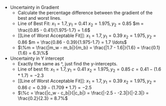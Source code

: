 - Uncertainty in Gradient
	- Calculate the percentage difference between the gradient of the best and worst lines.
	- Line of Best Fit:
	  $x_1 = 1.7, y_1 = 0.41$
	  $x_2 = 1.975, y_2 = 0.85$
	  $m = \frac{0.85 - 0.41}{1.975-1.7} = 1.6$
	- [[Line of Worst Acceptable Fit]]:
	  $x_1 = 1.7, y_1 = 0.39$
	  $x_2 = 1.975, y_2 = 0.86$
	  $m = \frac{0.86 - 0.39}{1.975-1.7} = 1.7 \ldots$
	- $\%m = \frac{|m_w - m_b|}{m_b} = \frac{|1.7 - 1.6|}{1.6} = \frac{0.1}{1.6} = 6.3\%$
- Uncertainty in Y intercept
	- Exactly the same as ^, just find the y-intercepts.
	- Line of best fit:
	  $x_1 = 1.7, y_1 = 0.41$
	  $x_2 = 1.975, y_2 = 0.85$
	  $c = 0.41 - (1.6 * 1.7) = -2.3$
	- [[Line of Worst Acceptable Fit]]:
	  $x_1 = 1.7, y_1 = 0.39$
	  $x_2 = 1.975, y_2 = 0.86$
	  $c = 0.39 - (1.709 * 1.7) = -2.5$
	- $\%c = \frac{|c_w - c_b|}{|c_b|} = \frac{|-2.5 - -2.3|}{|-2.3|} = \frac{0.2}{2.3} = 8.7%$
